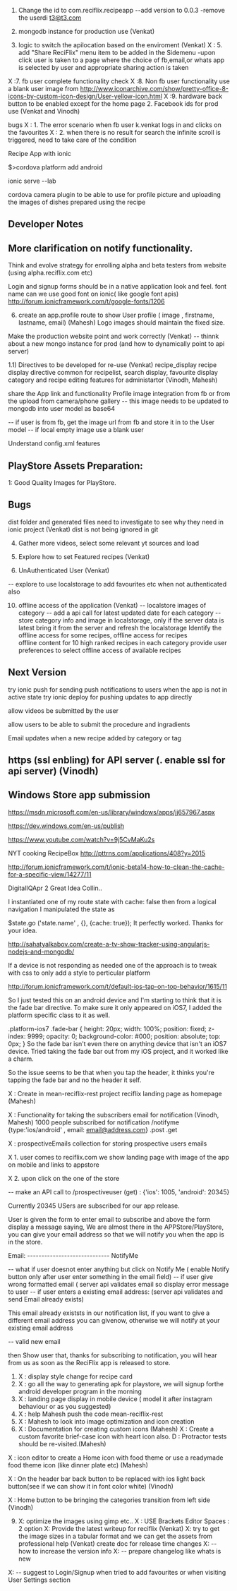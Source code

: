 1. Change the id to com.reciflix.recipeapp
--add version to 0.0.3
-remove the userdi t3@t3.com

3. mongodb instance for production use  (Venkat)
4. logic to switch the apilocation based on the enviroment (Venkat)
X : 5. add "Share ReciFlix" menu item to be added in the Sidemenu
-upon click user is taken to a page where the choice of fb,email,or whats app is selected by user and appropriate sharing action is taken

X :7. fb user complete functionality check
X :8. Non fb user functionality use a blank user image from
http://www.iconarchive.com/show/pretty-office-8-icons-by-custom-icon-design/User-yellow-icon.html
X :9. hardware back button to be enabled except for the home page
2. Facebook ids for prod use (Venkat and Vinodh)

bugs
X : 1. The error scenario when fb user k.venkat logs in and clicks on the favourites
X : 2. when there is no result for search the infinite scroll is triggered, need to take care of the condition

Recipe App with ionic

$>cordova platform add android

ionic serve --lab

cordova camera plugin to be able to use for profile picture and uploading the images of dishes prepared using the recipe

Developer Notes
-------------------------------

More clarification on notify functionality.
-------------------------------------------

Think and evolve strategy for enrolling alpha and beta testers from website (using alpha.reciflix.com etc)

Login and signup forms should be in a native application look and feel.
font name can we use good font on ionic( like google font apis)
http://forum.ionicframework.com/t/google-fonts/1206



6. create an app.profile route to show User profile ( image , firstname, lastname, email)  (Mahesh)
   Logo images should maintain the fixed size.
   
Make the production website point and work correctly  (Venkat)
-- thinnk about a new mongo instance for prod  (and how to dynamically point to api server)

1.1) Directives to be developed for re-use (Venkat)
recipe_display
recipe display directive common for recipelist, search display, favourite display  
category and recipe editing features for administartor  (Vinodh, Mahesh)



share the App link and functionality
Profile image integration from fb or from the upload from camera/phone gallery
-- this image needs to be updated to mongodb into user model as base64

-- if user is from fb, get the image url from fb and store it in to the User model
-- if local empty image use a blank user 


Understand config.xml features


PlayStore Assets Preparation:
-----------------------------

1: Good Quality Images for PlayStore.


Bugs
----------

dist folder and generated files need to investigate to see why they need in ionic project  (Venkat)
dist is not being ignored in git

4. Gather more videos, select some relevant yt sources and load



6. Explore how to set Featured recipes (Venkat)


6. UnAuthenticated User (Venkat)

-- explore to use localstorage to add favourites etc when not authenticated also




10. offline access of the application (Venkat)
-- localstore images of category
-- add a api call for latest updated date for each category
-- store category info and image in localstorage, only if the server data is latest bring it from the server and refresh the localstorage
Identify the offline access for some recipes,
offline access for recipes  
offline content for 10 high ranked recipes in each category
provide user preferences to select offline access of available recipes








Next Version
-------------

try ionic push for sending push notifications to users when the app is not in active state
try ionic deploy for pushing updates to app directly

allow videos be submitted by the user

allow users to be able to submit the procedure and ingradients

Email updates when a new recipe added by category or tag

https (ssl enbling) for API server (. enable ssl for api server)  (Vinodh)
--

Windows Store app submission
------------------------------
https://msdn.microsoft.com/en-us/library/windows/apps/jj657967.aspx

https://dev.windows.com/en-us/publish







https://www.youtube.com/watch?v=9j5CvMaKu2s

NYT cooking RecipeBox
http://pttrns.com/applications/408?y=2015


http://forum.ionicframework.com/t/ionic-beta14-how-to-clean-the-cache-for-a-specific-view/14277/11


DigitalIQApr 2
Great Idea Collin..

I instantiated one of my route state with cache: false then from a logical navigation I manipulated the state as

$state.go ('state.name' , {}, {cache: true});
It perfectly worked. 
Thanks for your idea.


http://sahatyalkabov.com/create-a-tv-show-tracker-using-angularjs-nodejs-and-mongodb/




If a device is not responding as needed one of the approach is to tweak with css to only add a style to perticular platform

http://forum.ionicframework.com/t/default-ios-tap-on-top-behavior/1615/11

So I just tested this on an android device and I'm starting to think that it is the fade bar directive. To make sure it only appeared on iOS7, I added the platform specific class to it as well.

.platform-ios7 .fade-bar {
	height: 20px;
	width: 100%;
	position: fixed;
	z-index: 9999;
	opacity: 0;
	background-color: #000;
	position: absolute;
	top: 0px;
}
So the fade bar isn't even there on anything device that isn't an iOS7 device. Tried taking the fade bar out from my iOS project, and it worked like a charm.

So the issue seems to be that when you tap the header, it thinks you're tapping the fade bar and no the header it self.




X : Create in mean-reciflix-rest project reciflix landing page as homepage  (Mahesh)

X : Functionality for taking the subscribers email for notification  (Vinodh, Mahesh)
1000 people subscribed for notification
/notifyme {type:'ios/android' , email: email@address.com}
.post
.get

X : prospectiveEmails  collection  for storing prospective users emails


X 1. user comes to reciflix.com
we show landing page with image of the app on mobile  and links to appstore

X 2. upon click on the one of the store 

-- make an API call to /prospectiveuser (get)    :   {'ios': 1005, 'android': 20345}

Currently 20345 USers are subscribed for our app release.

User is given the form to enter email to subscribe and above the form display a message saying, We are almost there in the APPStore/PlayStore, you can give your email address so that we will notify you when the app is in the store.

Email: -----------------------------   NotifyMe

-- what if user doesnot enter anything but click on Notify Me (  enable Notify button only after user enter something in the email field)
-- if user give wrong formatted email ( server api validates email so display error message to user
-- if user enters a existing email address: (server api validates and send Email already exists)

This email already existsts in our notification list, if you want to give a different email address you can givenow, otherwise we will notify at your  existing email address

-- valid new email

then Show user that, thanks for subscribing to notification, you will hear from us as soon as the ReciFlix app is released to store.


1. X : display style change for recipe card
2. X : go all the way to generating apk for playstore, we will signup forthe android developer program in the morning
3. X : landing page display in mobile device ( model it after instagram behaviour or as you suggested)
4. X : help Mahesh push the code mean-reciflix-rest 
5. X : Mahesh to look into image optimization and icon creation
7. X : Documentation for creating custom icons (Mahesh)
   X : Create a custom favorite brief-case icon with heart icon also.
   D : Protractor tests should be re-visited.(Mahesh)


X : icon editor to create a Home icon with food theme or use a readymade food theme icon (like dinner plate etc) (Mahesh)



X : On the header bar back button to be replaced with ios light back button(see if we can show it in font color white)  (Vinodh)

X : Home button to be bringing the categories transition from left side (Vinodh)



9. X: optimize the images using gimp etc.. 
X : USE Brackets Editor Spaces : 2 option
X: Provide the latest writeup for reciflix  (Venkat)
   X: try to get the image sizes in a tabular format and we can get the assets from professional help  (Venkat)
   create doc for release time changes
  X: -- how to increase the version info
  X:  -- prepare changelog like whats is new

X: -- suggest to Login/Signup when tried to add favourites or when visiting User Settings section